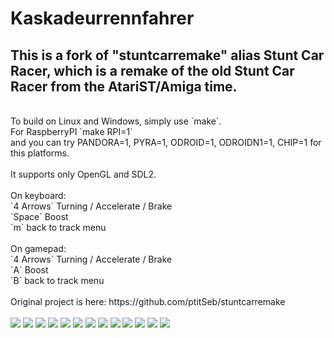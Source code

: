 # Kaskadeurrennfahrer

## This is a fork of "stuntcarremake" alias Stunt Car Racer, which is a remake of the old Stunt Car Racer from the AtariST/Amiga time.
<br>
To build on Linux and Windows, simply use `make`.<br>
For RaspberryPI `make RPI=1`<br>
and you can try PANDORA=1, PYRA=1, ODROID=1, ODROIDN1=1, CHIP=1 for this platforms.<br>
<br>
It supports only OpenGL and SDL2.<br>
<br>
On keyboard:<br>
 `4 Arrows` Turning / Accelerate / Brake<br>
 `Space`    Boost<br>
 `m`        back to track menu<br>
<br>
On gamepad:<br>
 `4 Arrows` Turning / Accelerate / Brake<br>
 `A`        Boost<br>
 `B`        back to track menu<br>
<br>
Original project is here: https://github.com/ptitSeb/stuntcarremake<br>
<br>
<img src="./Bildschirmfotos/1.png"/>
<img src="./Bildschirmfotos/2.png"/>
<img src="./Bildschirmfotos/3.png"/>
<img src="./Bildschirmfotos/4.png"/>
<img src="./Bildschirmfotos/5.png"/>
<img src="./Bildschirmfotos/6.png"/>
<img src="./Bildschirmfotos/7.png"/>
<img src="./Bildschirmfotos/8.png"/>
<img src="./Bildschirmfotos/9.png"/>
<img src="./Bildschirmfotos/10.png"/>
<img src="./Bildschirmfotos/11.png"/>
<img src="./Bildschirmfotos/12.png"/>
<img src="./Bildschirmfotos/13.png"/><br>
<br>
